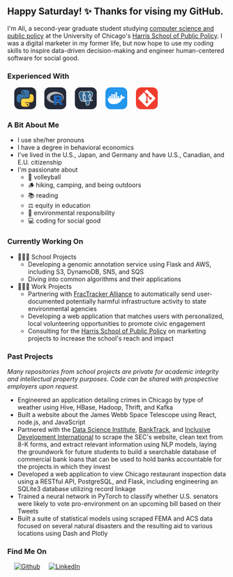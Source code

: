 ## Happy Saturday! ✨ Thanks for vising my GitHub.
I'm Ali, a second-year graduate student studying [computer science and public policy](https://capp.uchicago.edu/) at the University of Chicago's [Harris School of Public Policy](https://harris.uchicago.edu/). I was a digital marketer in my former life, but now hope to use my coding skills to inspire data-driven decision-making and engineer human-centered software for social good.

### Experienced With
&nbsp;
&nbsp;
<a href="https://www.python.org/"><img src="https://raw.githubusercontent.com/tandpfun/skill-icons/main/icons/Python-Dark.svg" alt="python" width="50"/></a>
&nbsp;
&nbsp;
<a href="https://www.r-project.org/"><img src="https://raw.githubusercontent.com/tandpfun/skill-icons/main/icons/R-Dark.svg" alt="python" width="50"/></a>
&nbsp;
&nbsp;
<a href="https://www.postgresql.org/"><img src="https://raw.githubusercontent.com/tandpfun/skill-icons/main/icons/PostgreSQL-Dark.svg" alt="postgresql" width="50"/></a>
&nbsp;
&nbsp;
<a href="https://www.docker.com/"><img src="https://raw.githubusercontent.com/tandpfun/skill-icons/main/icons/Docker.svg" alt="docker" width="50"/></a>
&nbsp;
&nbsp;
<a href="https://git-scm.com/"><img src="https://raw.githubusercontent.com/tandpfun/skill-icons/main/icons/Git.svg" alt="git" width="50"/></a>

### A Bit About Me
- I use she/her pronouns
- I have a degree in behavioral economics
- I've lived in the U.S., Japan, and Germany and have U.S., Canadian, and E.U. citizenship
- I'm passionate about
  - 🏐 volleyball
  - 🪵 hiking, camping, and being outdoors
  - 📚 reading
  - ⚖️ equity in education
  - 🌱 environmental responsibility
  - 💻 coding for social good

### Currently Working On
- 👩🏻‍🏫 School Projects
  - Developing a genomic annotation service using Flask and AWS, including S3, DynamoDB, SNS, and SQS
  - Diving into common algorithms and their applications
- 👩🏻‍💻 Work Projects
  - Partnering with [FracTracker Alliance](https://www.fractracker.org/) to automatically send user-documented potentially harmful infrastructure activity to state environmental agencies
  - Developing a web application that matches users with personalized, local volunteering opportunities to promote civic engagement
  - Consulting for the [Harris School of Public Policy](https://harris.uchicago.edu/) on marketing projects to increase the school's reach and impact

### Past Projects
*Many repositories from school projects are private for academic integrity and intellectual property purposes. Code can be shared with prospective employers upon request.*
- Engineered an application detailing crimes in Chicago by type of weather using Hive, HBase, Hadoop, Thrift, and Kafka
- Built a website about the James Webb Space Telescope using React, node.js, and JavaScript
- Partnered with the [Data Science Institute](https://datascience.uchicago.edu/), [BankTrack](banktrack.org), and [Inclusive Development International](https://www.inclusivedevelopment.net/) to scrape the SEC's website, clean text from 8-K forms, and extract relevant information using NLP models, laying the groundwork for future students to build a searchable database of commercial bank loans that can be used to hold banks accountable for the projects in which they invest
- Developed a web application to view Chicago restaurant inspection data using a RESTful API, PostgreSQL, and Flask, including engineering an SQLite3 database utilizing record linkage
- Trained a neural network in PyTorch to classify whether U.S. senators were likely to vote pro-environment on an upcoming bill based on their Tweets
- Built a suite of statistical models using scraped FEMA and ACS data focused on several natural disasters and the resulting aid to various locations using Dash and Plotly

### Find Me On
&nbsp;
&nbsp;
<a href="https://github.com/aliklemencic"><img alt="Github" src="https://camo.githubusercontent.com/297212f5cfd71f14f1a774a22bfd24b24bfa996aa72f4d941f790c8606ca8f0d/68747470733a2f2f696d672e736869656c64732e696f2f62616467652f4769744875622d2532333132313030452e7376673f267374796c653d666f722d7468652d6261646765266c6f676f3d476974687562266c6f676f436f6c6f723d7768697465" data-canonical-src="https://img.shields.io/badge/GitHub-%2312100E.svg?&amp;style=for-the-badge&amp;logo=Github&amp;logoColor=white" style="max-width: 100%;"></a>
&nbsp;
&nbsp;
<a href="https://www.linkedin.com/in/alisonklemencic" rel="nofollow"><img alt="LinkedIn" src="https://camo.githubusercontent.com/a493f6833f99fb3c85788d6d9305e6b7a42b838e5ee5d138fd9a8214a7e77472/68747470733a2f2f696d672e736869656c64732e696f2f62616467652f6c696e6b6564696e2d2532333030373742352e7376673f267374796c653d666f722d7468652d6261646765266c6f676f3d6c696e6b6564696e266c6f676f436f6c6f723d7768697465" data-canonical-src="https://img.shields.io/badge/linkedin-%230077B5.svg?&amp;style=for-the-badge&amp;logo=linkedin&amp;logoColor=white" style="max-width: 100%;"></a>